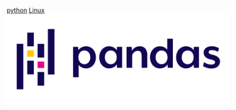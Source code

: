 <a href="https://www.python.org/">python</a>
<a href="https://www.linux.org/">Linux</a>
<a href="https://pandas.pydata.org/"><img src="Pandas_logo.svg.png" alt="Clickable Image"></a>
